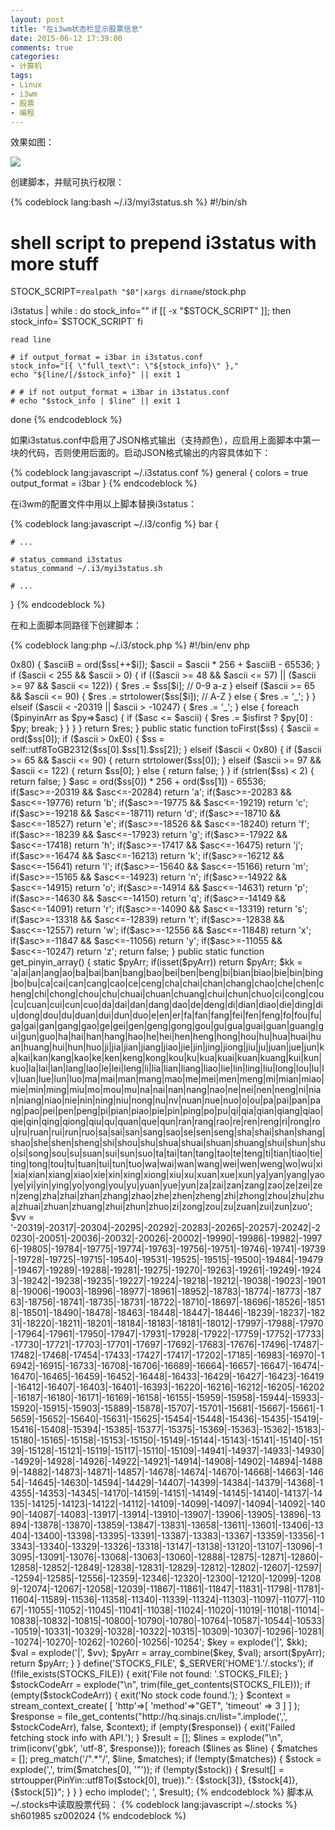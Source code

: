 ```yaml
---
layout: post
title: "在i3wm状态栏显示股票信息"
date: 2015-06-12 17:39:00
comments: true
categories:
- 计算机
tags:
- Linux
- i3wm
- 股票
- 编程
---
```


效果如图：

![](http://pic.yupoo.com/leninlee/EIOXvoh8/medish.jpg)

创建脚本，并赋可执行权限：

{% codeblock lang:bash ~/.i3/myi3status.sh %}
#!/bin/sh
# shell script to prepend i3status with more stuff

STOCK_SCRIPT=`realpath "$0"|xargs dirname`/stock.php

i3status | while :
do
    stock_info=""
    if [[ -x "$STOCK_SCRIPT" ]]; then
        stock_info=`$STOCK_SCRIPT`
    fi

    read line

    # if output_format = i3bar in i3status.conf
    stock_info="[{ \"full_text\": \"${stock_info}\" },"
    echo "${line/[/$stock_info}" || exit 1

    # # if not output_format = i3bar in i3status.conf
    # echo "$stock_info | $line" || exit 1
done
{% endcodeblock %}

如果i3status.conf中启用了JSON格式输出（支持颜色），应启用上面脚本中第一块的代码，否则使用后面的。启动JSON格式输出的内容具体如下：

{% codeblock lang:javascript ~/.i3status.conf %}
general {
    colors = true
    output_format = i3bar
}
{% endcodeblock %}

在i3wm的配置文件中用以上脚本替换i3status：

{% codeblock lang:javascript ~/.i3/config %}
bar {

    # ...

    # status_command i3status
    status_command ~/.i3/myi3status.sh

    # ...

}
{% endcodeblock %}

在和上面脚本同路径下创建脚本：

{% codeblock lang:php ~/.i3/stock.php %}
#!/bin/env php
<?php
class PinYin
{
    public static function utf8To($ss, $isfirst = false)
    {
        return self::convert(self::utf8ToGB2312($ss), $isfirst);
    }

    public static function utf8ToGB2312($ss)
    {
        return iconv('UTF-8', 'GB2312//IGNORE', $ss);
    }

    // 字符串必须为GB2312编码
    public static function convert($ss, $isfirst = false)
    {
        $res = '';
        $len = strlen($ss);
        $pinyinArr = self::get_pinyin_array();
        for ($i=0; $i<$len; $i++) {
            $ascii = ord($ss[$i]);
            if ($ascii > 0x80) {
                $asciiB = ord($ss[++$i]);
                $ascii = $ascii * 256 + $asciiB - 65536;
            }

            if ($ascii < 255 && $ascii > 0) {
                if (($ascii >= 48 && $ascii <= 57) || ($ascii >= 97 && $ascii <= 122)) {
                    $res .= $ss[$i]; // 0-9 a-z
                } elseif ($ascii >= 65 && $ascii <= 90) {
                    $res .= strtolower($ss[$i]); // A-Z
                } else {
                    $res .= '_';
                }
            } elseif ($ascii < -20319 || $ascii > -10247) {
                $res .= '_';
            } else {
                foreach ($pinyinArr as $py=>$asc) {
                    if ($asc <= $ascii) {
                        $res .= $isfirst ? $py[0] : $py;
                        break;
                    }
                }
            }
        }
        return $res;
    }

    public static function toFirst($ss)
    {
        $ascii = ord($ss[0]);
        if ($ascii > 0xE0) {
            $ss = self::utf8ToGB2312($ss[0].$ss[1].$ss[2]);
        } elseif ($ascii < 0x80) {
            if ($ascii >= 65 && $ascii <= 90) {
                return strtolower($ss[0]);
            } elseif ($ascii >= 97 && $ascii <= 122) {
                return $ss[0];
            } else {
                return false;
            }
        }

        if (strlen($ss) < 2) {
            return false;
        }

        $asc = ord($ss[0]) * 256 + ord($ss[1]) - 65536;

        if($asc>=-20319 && $asc<=-20284) return 'a';
        if($asc>=-20283 && $asc<=-19776) return 'b';
        if($asc>=-19775 && $asc<=-19219) return 'c';
        if($asc>=-19218 && $asc<=-18711) return 'd';
        if($asc>=-18710 && $asc<=-18527) return 'e';
        if($asc>=-18526 && $asc<=-18240) return 'f';
        if($asc>=-18239 && $asc<=-17923) return 'g';
        if($asc>=-17922 && $asc<=-17418) return 'h';
        if($asc>=-17417 && $asc<=-16475) return 'j';
        if($asc>=-16474 && $asc<=-16213) return 'k';
        if($asc>=-16212 && $asc<=-15641) return 'l';
        if($asc>=-15640 && $asc<=-15166) return 'm';
        if($asc>=-15165 && $asc<=-14923) return 'n';
        if($asc>=-14922 && $asc<=-14915) return 'o';
        if($asc>=-14914 && $asc<=-14631) return 'p';
        if($asc>=-14630 && $asc<=-14150) return 'q';
        if($asc>=-14149 && $asc<=-14091) return 'r';
        if($asc>=-14090 && $asc<=-13319) return 's';
        if($asc>=-13318 && $asc<=-12839) return 't';
        if($asc>=-12838 && $asc<=-12557) return 'w';
        if($asc>=-12556 && $asc<=-11848) return 'x';
        if($asc>=-11847 && $asc<=-11056) return 'y';
        if($asc>=-11055 && $asc<=-10247) return 'z';
        return false;
    }

    public static function get_pinyin_array()
    {
        static $pyArr;
        if(isset($pyArr)) return $pyArr;

        $kk = 'a|ai|an|ang|ao|ba|bai|ban|bang|bao|bei|ben|beng|bi|bian|biao|bie|bin|bing|bo|bu|ca|cai|can|cang|cao|ce|ceng|cha|chai|chan|chang|chao|che|chen|cheng|chi|chong|chou|chu|chuai|chuan|chuang|chui|chun|chuo|ci|cong|cou|cu|cuan|cui|cun|cuo|da|dai|dan|dang|dao|de|deng|di|dian|diao|die|ding|diu|dong|dou|du|duan|dui|dun|duo|e|en|er|fa|fan|fang|fei|fen|feng|fo|fou|fu|ga|gai|gan|gang|gao|ge|gei|gen|geng|gong|gou|gu|gua|guai|guan|guang|gui|gun|guo|ha|hai|han|hang|hao|he|hei|hen|heng|hong|hou|hu|hua|huai|huan|huang|hui|hun|huo|ji|jia|jian|jiang|jiao|jie|jin|jing|jiong|jiu|ju|juan|jue|jun|ka|kai|kan|kang|kao|ke|ken|keng|kong|kou|ku|kua|kuai|kuan|kuang|kui|kun|kuo|la|lai|lan|lang|lao|le|lei|leng|li|lia|lian|liang|liao|lie|lin|ling|liu|long|lou|lu|lv|luan|lue|lun|luo|ma|mai|man|mang|mao|me|mei|men|meng|mi|mian|miao|mie|min|ming|miu|mo|mou|mu|na|nai|nan|nang|nao|ne|nei|nen|neng|ni|nian|niang|niao|nie|nin|ning|niu|nong|nu|nv|nuan|nue|nuo|o|ou|pa|pai|pan|pang|pao|pei|pen|peng|pi|pian|piao|pie|pin|ping|po|pu|qi|qia|qian|qiang|qiao|qie|qin|qing|qiong|qiu|qu|quan|que|qun|ran|rang|rao|re|ren|reng|ri|rong|rou|ru|ruan|rui|run|ruo|sa|sai|san|sang|sao|se|sen|seng|sha|shai|shan|shang|shao|she|shen|sheng|shi|shou|shu|shua|shuai|shuan|shuang|shui|shun|shuo|si|song|sou|su|suan|sui|sun|suo|ta|tai|tan|tang|tao|te|teng|ti|tian|tiao|tie|ting|tong|tou|tu|tuan|tui|tun|tuo|wa|wai|wan|wang|wei|wen|weng|wo|wu|xi|xia|xian|xiang|xiao|xie|xin|xing|xiong|xiu|xu|xuan|xue|xun|ya|yan|yang|yao|ye|yi|yin|ying|yo|yong|you|yu|yuan|yue|yun|za|zai|zan|zang|zao|ze|zei|zen|zeng|zha|zhai|zhan|zhang|zhao|zhe|zhen|zheng|zhi|zhong|zhou|zhu|zhua|zhuai|zhuan|zhuang|zhui|zhun|zhuo|zi|zong|zou|zu|zuan|zui|zun|zuo';
        $vv = '-20319|-20317|-20304|-20295|-20292|-20283|-20265|-20257|-20242|-20230|-20051|-20036|-20032|-20026|-20002|-19990|-19986|-19982|-19976|-19805|-19784|-19775|-19774|-19763|-19756|-19751|-19746|-19741|-19739|-19728|-19725|-19715|-19540|-19531|-19525|-19515|-19500|-19484|-19479|-19467|-19289|-19288|-19281|-19275|-19270|-19263|-19261|-19249|-19243|-19242|-19238|-19235|-19227|-19224|-19218|-19212|-19038|-19023|-19018|-19006|-19003|-18996|-18977|-18961|-18952|-18783|-18774|-18773|-18763|-18756|-18741|-18735|-18731|-18722|-18710|-18697|-18696|-18526|-18518|-18501|-18490|-18478|-18463|-18448|-18447|-18446|-18239|-18237|-18231|-18220|-18211|-18201|-18184|-18183|-18181|-18012|-17997|-17988|-17970|-17964|-17961|-17950|-17947|-17931|-17928|-17922|-17759|-17752|-17733|-17730|-17721|-17703|-17701|-17697|-17692|-17683|-17676|-17496|-17487|-17482|-17468|-17454|-17433|-17427|-17417|-17202|-17185|-16983|-16970|-16942|-16915|-16733|-16708|-16706|-16689|-16664|-16657|-16647|-16474|-16470|-16465|-16459|-16452|-16448|-16433|-16429|-16427|-16423|-16419|-16412|-16407|-16403|-16401|-16393|-16220|-16216|-16212|-16205|-16202|-16187|-16180|-16171|-16169|-16158|-16155|-15959|-15958|-15944|-15933|-15920|-15915|-15903|-15889|-15878|-15707|-15701|-15681|-15667|-15661|-15659|-15652|-15640|-15631|-15625|-15454|-15448|-15436|-15435|-15419|-15416|-15408|-15394|-15385|-15377|-15375|-15369|-15363|-15362|-15183|-15180|-15165|-15158|-15153|-15150|-15149|-15144|-15143|-15141|-15140|-15139|-15128|-15121|-15119|-15117|-15110|-15109|-14941|-14937|-14933|-14930|-14929|-14928|-14926|-14922|-14921|-14914|-14908|-14902|-14894|-14889|-14882|-14873|-14871|-14857|-14678|-14674|-14670|-14668|-14663|-14654|-14645|-14630|-14594|-14429|-14407|-14399|-14384|-14379|-14368|-14355|-14353|-14345|-14170|-14159|-14151|-14149|-14145|-14140|-14137|-14135|-14125|-14123|-14122|-14112|-14109|-14099|-14097|-14094|-14092|-14090|-14087|-14083|-13917|-13914|-13910|-13907|-13906|-13905|-13896|-13894|-13878|-13870|-13859|-13847|-13831|-13658|-13611|-13601|-13406|-13404|-13400|-13398|-13395|-13391|-13387|-13383|-13367|-13359|-13356|-13343|-13340|-13329|-13326|-13318|-13147|-13138|-13120|-13107|-13096|-13095|-13091|-13076|-13068|-13063|-13060|-12888|-12875|-12871|-12860|-12858|-12852|-12849|-12838|-12831|-12829|-12812|-12802|-12607|-12597|-12594|-12585|-12556|-12359|-12346|-12320|-12300|-12120|-12099|-12089|-12074|-12067|-12058|-12039|-11867|-11861|-11847|-11831|-11798|-11781|-11604|-11589|-11536|-11358|-11340|-11339|-11324|-11303|-11097|-11077|-11067|-11055|-11052|-11045|-11041|-11038|-11024|-11020|-11019|-11018|-11014|-10838|-10832|-10815|-10800|-10790|-10780|-10764|-10587|-10544|-10533|-10519|-10331|-10329|-10328|-10322|-10315|-10309|-10307|-10296|-10281|-10274|-10270|-10262|-10260|-10256|-10254';
        $key = explode('|', $kk);
        $val = explode('|', $vv);
        $pyArr = array_combine($key, $val);
        arsort($pyArr);

        return $pyArr;
    }
}

define('STOCKS_FILE', $_SERVER['HOME'].'/.stocks');

if (!file_exists(STOCKS_FILE)) {
    exit('File not found: '.STOCKS_FILE);
}
$stockCodeArr = explode("\n", trim(file_get_contents(STOCKS_FILE)));
if (empty($stockCodeArr)) {
    exit('No stock code found.');
}

$context = stream_context_create(
    [
        'http'=>[
            'method'=>"GET",
            'timeout' => 3
        ]
    ]
);
$response = file_get_contents("http://hq.sinajs.cn/list=".implode(',', $stockCodeArr), false, $context);
if (empty($response)) {
    exit('Failed fetching stock info with API.');
}

$result = [];
$lines = explode("\n", trim(iconv('gbk', 'utf-8', $response)));
foreach ($lines as $line) {
    $matches = [];
    preg_match('/".*"/', $line, $matches);
    if (!empty($matches)) {
        $stock = explode(',', trim($matches[0], '"'));
        if (!empty($stock)) {
            $result[] = strtoupper(PinYin::utf8To($stock[0], true)).": {$stock[3]}, {$stock[4]}, {$stock[5]}";
        }
    }
}
echo implode('; ', $result);
{% endcodeblock %}

脚本从~/.stocks中读取股票代码：

{% codeblock lang:javascript ~/.stocks %}
sh601985
sz002024
{% endcodeblock %}
